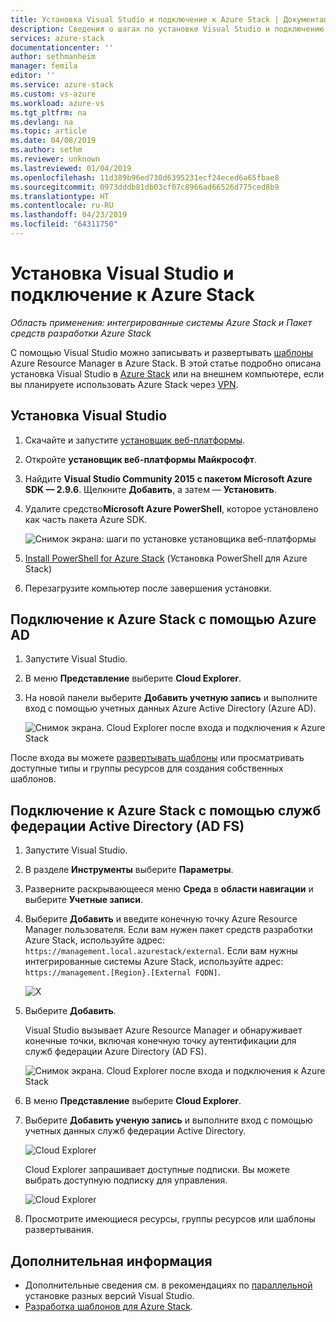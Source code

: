 ```yaml
---
title: Установка Visual Studio и подключение к Azure Stack | Документация Майкрософт
description: Сведения о шагах по установке Visual Studio и подключению к Azure Stack
services: azure-stack
documentationcenter: ''
author: sethmanheim
manager: femila
editor: ''
ms.service: azure-stack
ms.custom: vs-azure
ms.workload: azure-vs
ms.tgt_pltfrm: na
ms.devlang: na
ms.topic: article
ms.date: 04/08/2019
ms.author: sethm
ms.reviewer: unknown
ms.lastreviewed: 01/04/2019
ms.openlocfilehash: 11d389b96ed730d6395231ecf24eced6a65fbae8
ms.sourcegitcommit: 0973dddb81db03cf07c8966ad66526d775ced8b9
ms.translationtype: HT
ms.contentlocale: ru-RU
ms.lasthandoff: 04/23/2019
ms.locfileid: "64311750"
---
```

# <a name="install-visual-studio-and-connect-to-azure-stack"></a>Установка Visual Studio и подключение к Azure Stack

*Область применения: интегрированные системы Azure Stack и Пакет средств разработки Azure Stack*

С помощью Visual Studio можно записывать и развертывать [шаблоны](azure-stack-arm-templates.md) Azure Resource Manager в Azure Stack. В этой статье подробно описана установка Visual Studio в [Azure Stack](../asdk/asdk-connect.md#connect-to-azure-stack-using-rdp) или на внешнем компьютере, если вы планируете использовать Azure Stack через [VPN](../asdk/asdk-connect.md#connect-to-azure-stack-using-vpn).

## <a name="install-visual-studio"></a>Установка Visual Studio

1. Скачайте и запустите [установщик веб-платформы](https://www.microsoft.com/web/downloads/platform.aspx).  

2. Откройте **установщик веб-платформы Майкрософт**.

3. Найдите **Visual Studio Community 2015 с пакетом Microsoft Azure SDK — 2.9.6**. Щелкните **Добавить**, а затем — **Установить**.

4. Удалите средство**Microsoft Azure PowerShell**, которое установлено как часть пакета Azure SDK.

    ![Снимок экрана: шаги по установке установщика веб-платформы](./media/azure-stack-install-visual-studio/image1.png)

5. [Install PowerShell for Azure Stack](../operator/azure-stack-powershell-install.md) (Установка PowerShell для Azure Stack)

6. Перезагрузите компьютер после завершения установки.

## <a name="connect-to-azure-stack-with-azure-ad"></a>Подключение к Azure Stack с помощью Azure AD

1. Запустите Visual Studio.

2. В меню **Представление** выберите **Cloud Explorer**.

3. На новой панели выберите **Добавить учетную запись** и выполните вход с помощью учетных данных Azure Active Directory (Azure AD).  

    ![Снимок экрана. Cloud Explorer после входа и подключения к Azure Stack](./media/azure-stack-install-visual-studio/image2.png)

После входа вы можете [развертывать шаблоны](azure-stack-deploy-template-visual-studio.md) или просматривать доступные типы и группы ресурсов для создания собственных шаблонов.  

## <a name="connect-to-azure-stack-with-ad-fs"></a>Подключение к Azure Stack с помощью служб федерации Active Directory (AD FS)

1. Запустите Visual Studio.

2. В разделе **Инструменты** выберите **Параметры**.

3. Разверните раскрывающееся меню **Среда** в **области навигации** и выберите **Учетные записи**.

4. Выберите **Добавить** и введите конечную точку Azure Resource Manager пользователя. Если вам нужен пакет средств разработки Azure Stack, используйте адрес: `https://management.local.azurestack/external`.  Если вам нужны интегрированные системы Azure Stack, используйте адрес: `https://management.[Region}.[External FQDN]`.

    ![X](./media/azure-stack-install-visual-studio/image5.png)

5. Выберите **Добавить**.  

    Visual Studio вызывает Azure Resource Manager и обнаруживает конечные точки, включая конечную точку аутентификации для служб федерации Azure Directory (AD FS).

    ![Снимок экрана. Cloud Explorer после входа и подключения к Azure Stack](./media/azure-stack-install-visual-studio/image6.png)

6. В меню **Представление** выберите **Cloud Explorer**.

7. Выберите **Добавить ученую запись** и выполните вход с помощью учетных данных служб федерации Active Directory.  

    ![Cloud Explorer](./media/azure-stack-install-visual-studio/image7.png)

    Cloud Explorer запрашивает доступные подписки. Вы можете выбрать доступную подписку для управления.

    ![Cloud Explorer](./media/azure-stack-install-visual-studio/image8.png)

8. Просмотрите имеющиеся ресурсы, группы ресурсов или шаблоны развертывания.

## <a name="next-steps"></a>Дополнительная информация

- Дополнительные сведения см. в рекомендациях по [параллельной](/visualstudio/install/install-visual-studio-versions-side-by-side) установке разных версий Visual Studio.
- [Разработка шаблонов для Azure Stack](azure-stack-develop-templates.md).